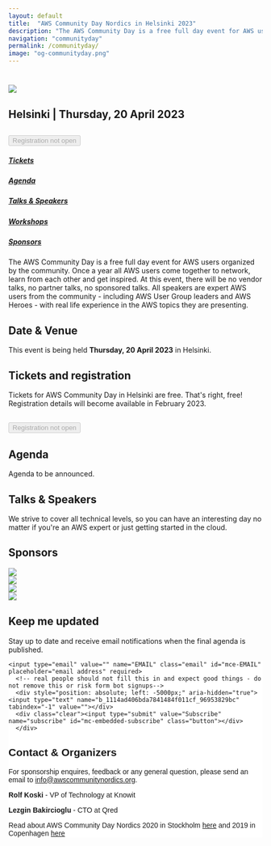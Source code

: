 ```yaml
---
layout: default
title:  "AWS Community Day Nordics in Helsinki 2023"
description: "The AWS Community Day is a free full day event for AWS users organized by the Nordic AWS community. In 2023 the event is held in Helsinki."
navigation: "communityday"
permalink: /communityday/
image: "og-communityday.png"
---
```


<div class="jumbotron communityday">
  <div class="container text-center">
    <h1><img src="/content/img/awscommunityday-nordics.png" id="communityday-logo" /></h1>
    <h2 class="display-5 mt-4">Helsinki | Thursday, 20 April 2023</h2>
    <h2 class="display-5 mt-4"><button class="btn btn-lg btn-primary" type="button" disabled>Registration not open</button></h2>
  </div>
</div>

<div class="container">

  <div class="row pt-4">
    <div class="col text-center"><h5><a href="#tickets">Tickets</a></h5></div>
    <div class="col text-center"><h5><a href="#agenda">Agenda</a></h5></div>
    <div class="col text-center"><h5><a href="#speakers">Talks &amp; Speakers</a></h5></div>
    <div class="col text-center"><h5><a href="#workshops">Workshops</a></h5></div>
    <div class="col text-center"><h5><a href="#sponsors">Sponsors</a></h5></div>
  </div>

  <p class="mt-4">The AWS Community Day is a free full day event for AWS users organized by the community. Once a year all AWS users come together to network, learn from each other and get inspired. At this event, there will be no vendor talks, no partner talks, no sponsored talks. All speakers are expert AWS users from the community - including AWS User Group leaders and AWS Heroes - with real life experience in the AWS topics they are presenting.</p>

  <h2 class="mt-4">Date &amp; Venue</h2>
  <p>This event is being held <b>Thursday, 20 April 2023</b> in Helsinki. </p>
  <!-- <p><iframe src="https://www.google.com/maps/embed?pb=!1m18!1m12!1m3!1d2034.7491261483115!2d18.06549851636592!3d59.337142181661534!2m3!1f0!2f0!3f0!3m2!1i1024!2i768!4f13.1!3m3!1m2!1s0x465f9d5d3e1359f5%3A0xbb175cb427e51869!2sNalen!5e0!3m2!1sen!2sse!4v1567588563257!5m2!1sen!2sse" width="100%" height="400" frameborder="0" style="border: 0;"></iframe></p> -->
  <a name="tickets"></a>
  <h2 class="mt-4">Tickets and registration</h2>
  <p>Tickets for AWS Community Day in Helsinki are free. That's right, free! Registration details will become available in February 2023.</p>
  <h2 class="display-5 mt-4"><button class="btn btn-lg btn-primary" type="button" disabled>Registration not open</button></h2>
  <a name="agenda"></a>
  <h2 class="mt-4">Agenda</h2>
  <p class="mt-4">Agenda to be announced.
  
  </p>
  <a name="speakers"></a>
  <h2 class="mt-4">Talks &amp; Speakers</h2>
  <p>We strive to cover all technical levels, so you can have an interesting day no matter if you're an AWS expert or just getting started in the cloud.</p>
  
  <a name="sponsors"></a>
  <h2 class="mt-4">Sponsors</h2>
  <div class="row pt-5">
    <div class="col text-center"><a href="https://www.nordea.com/en" target="_blank"><img src="/content/img/nordea_logo.png" class="communityday-sponsor-small"></a></div>
    <div class="col text-center"><a href="https://www.knowit.eu/" target="_blank"><img src="/content/img/knowit_logo.png" class="communityday-sponsor-small"></a></div>
  </div>
  <div class="row pt-5">
    <div class="col text-center"><a href="https://www.nitor.com/" target="_blank"><img src="/content/img/nitor_logo.png" class="communityday-sponsor-small"></a></div>
    <div class="col text-center"><a href="https://almamedia.dev/" target="_blank"><img src="/content/img/alma_logo.png" class="communityday-sponsor-small"></a></div>
  </div>
  <h2 class="mt-4">Keep me updated</h2>
  <p>Stay up to date and receive email notifications when the final agenda is published.</p>
  <!-- Begin Mailchimp Signup Form -->
  <link href="//cdn-images.mailchimp.com/embedcode/horizontal-slim-10_7.css" rel="stylesheet" type="text/css">
  <style type="text/css">
  	#mc_embed_signup{background:#fff; clear:left; font:14px Helvetica,Arial,sans-serif; width:100%;}
  	/* Add your own Mailchimp form style overrides in your site stylesheet or in this style block.
  	   We recommend moving this block and the preceding CSS link to the HEAD of your HTML file. */
  </style>
  <div id="mc_embed_signup">
  <form action="https://grosch.us20.list-manage.com/subscribe/post?u=1114ad406bda7841484f011cf&amp;id=96953829bc" method="post" id="mc-embedded-subscribe-form" name="mc-embedded-subscribe-form" class="validate" target="_blank" novalidate>
      <div id="mc_embed_signup_scroll">
  	
  	<input type="email" value="" name="EMAIL" class="email" id="mce-EMAIL" placeholder="email address" required>
      <!-- real people should not fill this in and expect good things - do not remove this or risk form bot signups-->
      <div style="position: absolute; left: -5000px;" aria-hidden="true"><input type="text" name="b_1114ad406bda7841484f011cf_96953829bc" tabindex="-1" value=""></div>
      <div class="clear"><input type="submit" value="Subscribe" name="subscribe" id="mc-embedded-subscribe" class="button"></div>
      </div>
  </form>
  </div>
  
  <!--End mc_embed_signup-->
  <a name="contact"></a>
  <h2 class="mt-4">Contact &amp; Organizers</h2>
  <p>For sponsorship enquires, feedback or any general question, please send an email to <a href="mailto:info@awscommunitynordics.org">info@awscommunitynordics.org</a>.</p>
  <p class="mt-4">
    <b>Rolf Koski</b> - VP of Technology at Knowit <a href="https://twitter.com/therolle" target="_blank"><i class="fab fa-twitter"></i></a> <a href="https://www.linkedin.com/in/rolle/" target="_blank"><i class="fab fa-linkedin"></i></a>
  </p>
  <p>
    <b>Lezgin Bakircioglu</b> - CTO at Qred <a href="https://twitter.com/lerra82" target="_blank"><i class="fab fa-twitter"></i></a> <a href="https://www.linkedin.com/in/lezgin-bakircioglu-2239b93/" target="_blank"><i class="fab fa-linkedin"></i></a>
  </p>
  <p>
    Read about AWS Community Day Nordics 2020 in Stockholm <a href="/communityday/2020/">here</a> and 2019 in Copenhagen <a href="/communityday/2019/">here</a>
  </p>
</div>
